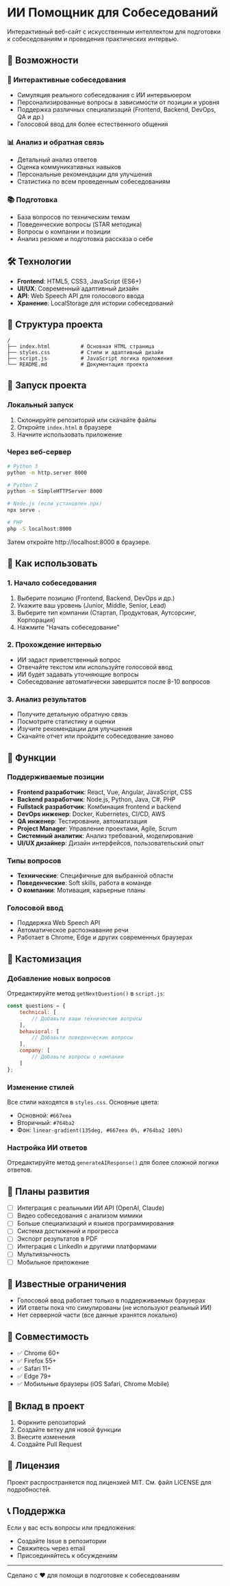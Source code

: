 # ИИ Помощник для Собеседований

Интерактивный веб-сайт с искусственным интеллектом для подготовки к собеседованиям и проведения практических интервью.

## 🚀 Возможности

### 🎯 Интерактивные собеседования
- Симуляция реального собеседования с ИИ интервьюером
- Персонализированные вопросы в зависимости от позиции и уровня
- Поддержка различных специализаций (Frontend, Backend, DevOps, QA и др.)
- Голосовой ввод для более естественного общения

### 📊 Анализ и обратная связь
- Детальный анализ ответов
- Оценка коммуникативных навыков
- Персональные рекомендации для улучшения
- Статистика по всем проведенным собеседованиям

### 📚 Подготовка
- База вопросов по техническим темам
- Поведенческие вопросы (STAR методика)
- Вопросы о компании и позиции
- Анализ резюме и подготовка рассказа о себе

## 🛠 Технологии

- **Frontend**: HTML5, CSS3, JavaScript (ES6+)
- **UI/UX**: Современный адаптивный дизайн
- **API**: Web Speech API для голосового ввода
- **Хранение**: LocalStorage для истории собеседований

## 📁 Структура проекта

```
/
├── index.html          # Основная HTML страница
├── styles.css          # Стили и адаптивный дизайн
├── script.js           # JavaScript логика приложения
└── README.md           # Документация проекта
```

## 🚀 Запуск проекта

### Локальный запуск
1. Склонируйте репозиторий или скачайте файлы
2. Откройте `index.html` в браузере
3. Начните использовать приложение

### Через веб-сервер
```bash
# Python 3
python -m http.server 8000

# Python 2
python -m SimpleHTTPServer 8000

# Node.js (если установлен npx)
npx serve .

# PHP
php -S localhost:8000
```

Затем откройте http://localhost:8000 в браузере.

## 📖 Как использовать

### 1. Начало собеседования
1. Выберите позицию (Frontend, Backend, DevOps и др.)
2. Укажите ваш уровень (Junior, Middle, Senior, Lead)
3. Выберите тип компании (Стартап, Продуктовая, Аутсорсинг, Корпорация)
4. Нажмите "Начать собеседование"

### 2. Прохождение интервью
- ИИ задаст приветственный вопрос
- Отвечайте текстом или используйте голосовой ввод
- ИИ будет задавать уточняющие вопросы
- Собеседование автоматически завершится после 8-10 вопросов

### 3. Анализ результатов
- Получите детальную обратную связь
- Посмотрите статистику и оценки
- Изучите рекомендации для улучшения
- Скачайте отчет или пройдите собеседование заново

## 🎨 Функции

### Поддерживаемые позиции
- **Frontend разработчик**: React, Vue, Angular, JavaScript, CSS
- **Backend разработчик**: Node.js, Python, Java, C#, PHP
- **Fullstack разработчик**: Комбинация frontend и backend
- **DevOps инженер**: Docker, Kubernetes, CI/CD, AWS
- **QA инженер**: Тестирование, автоматизация
- **Project Manager**: Управление проектами, Agile, Scrum
- **Системный аналитик**: Анализ требований, моделирование
- **UI/UX дизайнер**: Дизайн интерфейсов, пользовательский опыт

### Типы вопросов
- **Технические**: Специфичные для выбранной области
- **Поведенческие**: Soft skills, работа в команде
- **О компании**: Мотивация, карьерные планы

### Голосовой ввод
- Поддержка Web Speech API
- Автоматическое распознавание речи
- Работает в Chrome, Edge и других современных браузерах

## 🔧 Кастомизация

### Добавление новых вопросов
Отредактируйте метод `getNextQuestion()` в `script.js`:

```javascript
const questions = {
    technical: [
        // Добавьте ваши технические вопросы
    ],
    behavioral: [
        // Добавьте поведенческие вопросы
    ],
    company: [
        // Добавьте вопросы о компании
    ]
};
```

### Изменение стилей
Все стили находятся в `styles.css`. Основные цвета:
- Основной: `#667eea`
- Вторичный: `#764ba2`
- Фон: `linear-gradient(135deg, #667eea 0%, #764ba2 100%)`

### Настройка ИИ ответов
Отредактируйте метод `generateAIResponse()` для более сложной логики ответов.

## 🌟 Планы развития

- [ ] Интеграция с реальными ИИ API (OpenAI, Claude)
- [ ] Видео собеседования с анализом мимики
- [ ] Больше специализаций и языков программирования
- [ ] Система достижений и прогресса
- [ ] Экспорт результатов в PDF
- [ ] Интеграция с LinkedIn и другими платформами
- [ ] Мультиязычность
- [ ] Мобильное приложение

## 🐛 Известные ограничения

- Голосовой ввод работает только в поддерживаемых браузерах
- ИИ ответы пока что симулированы (не используют реальный ИИ)
- Нет серверной части (все данные хранятся локально)

## 📱 Совместимость

- ✅ Chrome 60+
- ✅ Firefox 55+
- ✅ Safari 11+
- ✅ Edge 79+
- ✅ Мобильные браузеры (iOS Safari, Chrome Mobile)

## 🤝 Вклад в проект

1. Форкните репозиторий
2. Создайте ветку для новой функции
3. Внесите изменения
4. Создайте Pull Request

## 📄 Лицензия

Проект распространяется под лицензией MIT. См. файл LICENSE для подробностей.

## 📞 Поддержка

Если у вас есть вопросы или предложения:
- Создайте Issue в репозитории
- Свяжитесь через email
- Присоединяйтесь к обсуждениям

---

Сделано с ❤️ для помощи в подготовке к собеседованиям